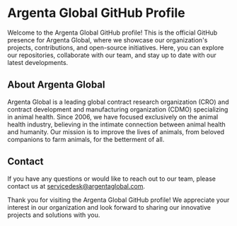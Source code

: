 # Argenta Global GitHub Profile

Welcome to the Argenta Global GitHub profile! This is the official GitHub presence for Argenta Global, where we showcase our organization's projects, contributions, and open-source initiatives. Here, you can explore our repositories, collaborate with our team, and stay up to date with our latest developments.

## About Argenta Global

Argenta Global is a leading global contract research organization (CRO) and contract development and manufacturing organization (CDMO) specializing in animal health. Since 2006, we have focused exclusively on the animal health industry, believing in the intimate connection between animal health and humanity. Our mission is to improve the lives of animals, from beloved companions to farm animals, for the betterment of all.

## Contact

If you have any questions or would like to reach out to our team, please contact us at [servicedesk@argentaglobal.com](mailto:servicedesk@argentaglobal.com).

Thank you for visiting the Argenta Global GitHub profile! We appreciate your interest in our organization and look forward to sharing our innovative projects and solutions with you.
